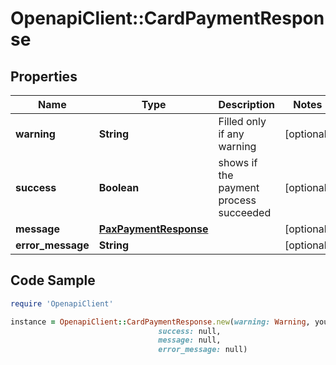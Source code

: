 # OpenapiClient::CardPaymentResponse

## Properties

Name | Type | Description | Notes
------------ | ------------- | ------------- | -------------
**warning** | **String** | Filled only if any warning | [optional] 
**success** | **Boolean** | shows if the payment process succeeded | [optional] 
**message** | [**PaxPaymentResponse**](PaxPaymentResponse.md) |  | [optional] 
**error_message** | **String** |  | [optional] 

## Code Sample

```ruby
require 'OpenapiClient'

instance = OpenapiClient::CardPaymentResponse.new(warning: Warning, you should solve this, but eKasa works,
                                 success: null,
                                 message: null,
                                 error_message: null)
```


